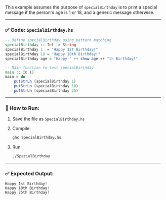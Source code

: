 This example assumes the purpose of `specialBirthday` is to print a special message if the person's age is 1 or 18, and a generic message otherwise.

---

### ✅ Code: `SpecialBirthday.hs`

```haskell
-- Define specialBirthday using pattern matching
specialBirthday :: Int -> String
specialBirthday 1  = "Happy 1st Birthday!"
specialBirthday 18 = "Happy 18th Birthday!"
specialBirthday age = "Happy " ++ show age ++ "th Birthday!"

-- Main function to test specialBirthday
main :: IO ()
main = do
    putStrLn (specialBirthday 1)
    putStrLn (specialBirthday 18)
    putStrLn (specialBirthday 25)
```

---

### 🔧 How to Run:

1. Save the file as `SpecialBirthday.hs`
2. Compile:

   ```bash
   ghc SpecialBirthday.hs
   ```
3. Run:

   ```bash
   ./SpecialBirthday
   ```

---

### ✅ Expected Output:

```
Happy 1st Birthday!
Happy 18th Birthday!
Happy 25th Birthday!
